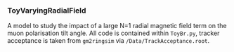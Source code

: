 ### ToyVaryingRadialField

A model to study the impact of a large N=1 radial magnetic field term on the muon polarisation tilt angle. All code is contained within `ToyBr.py`, tracker acceptance is taken from `gm2ringsim` via `/Data/TrackAcceptance.root`.